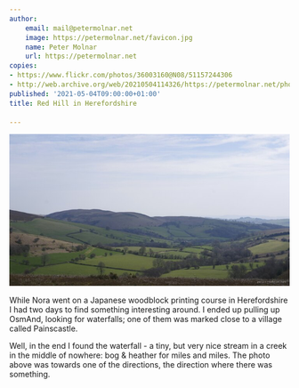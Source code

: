 ```yaml
---
author:
    email: mail@petermolnar.net
    image: https://petermolnar.net/favicon.jpg
    name: Peter Molnar
    url: https://petermolnar.net
copies:
- https://www.flickr.com/photos/36003160@N08/51157244306
- http://web.archive.org/web/20210504114326/https://petermolnar.net/photo/red-hill-herefordshire/
published: '2021-05-04T09:00:00+01:00'
title: Red Hill in Herefordshire

---
```


![](red-hill-herefordshire.jpg)

While Nora went on a Japanese woodblock printing course in Herefordshire
I had two days to find something interesting around. I ended up pulling
up OsmAnd, looking for waterfalls; one of them was marked close to a
village called Painscastle.

Well, in the end I found the waterfall - a tiny, but very nice stream in
a creek in the middle of nowhere: bog & heather for miles and miles. The
photo above was towards one of the directions, the direction where there
was something.